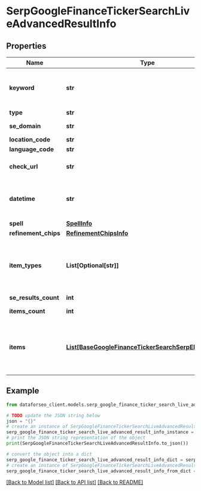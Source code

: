 # SerpGoogleFinanceTickerSearchLiveAdvancedResultInfo


## Properties

Name | Type | Description | Notes
------------ | ------------- | ------------- | -------------
**keyword** | **str** | keyword received in a POST array the keyword is returned with decoded %## (plus character ‘+’ will be decoded to a space character) | [optional] 
**type** | **str** | type of element | [optional] 
**se_domain** | **str** | search engine domain in a POST array | [optional] 
**location_code** | **str** | location code in a POST array | [optional] 
**language_code** | **str** | language code in a POST array | [optional] 
**check_url** | **str** | direct URL to search engine results you can use it to make sure that we provided accurate results | [optional] 
**datetime** | **str** | date and time when the result was received in the UTC format: “yyyy-mm-dd hh-mm-ss +00:00” example: 2019-11-15 12:57:46 +00:00 | [optional] 
**spell** | [**SpellInfo**](SpellInfo.md) |  | [optional] 
**refinement_chips** | [**RefinementChipsInfo**](RefinementChipsInfo.md) |  | [optional] 
**item_types** | **List[Optional[str]]** | types of search results in SERP contains types of search results (items) found in SERP; possible item types: google_finance_market_index, google_finance_asset_pair, google_finance_market_instrument | [optional] 
**se_results_count** | **int** | total number of results in SERP | [optional] 
**items_count** | **int** | the number of results returned in the items array | [optional] 
**items** | [**List[BaseGoogleFinanceTickerSearchSerpElementItem]**](BaseGoogleFinanceTickerSearchSerpElementItem.md) | items of search results found in SERP array of items containing market indexes data; possible type of items: google_finance_market_index, google_finance_asset_pair, google_finance_market_instrument | [optional] 

## Example

```python
from dataforseo_client.models.serp_google_finance_ticker_search_live_advanced_result_info import SerpGoogleFinanceTickerSearchLiveAdvancedResultInfo

# TODO update the JSON string below
json = "{}"
# create an instance of SerpGoogleFinanceTickerSearchLiveAdvancedResultInfo from a JSON string
serp_google_finance_ticker_search_live_advanced_result_info_instance = SerpGoogleFinanceTickerSearchLiveAdvancedResultInfo.from_json(json)
# print the JSON string representation of the object
print(SerpGoogleFinanceTickerSearchLiveAdvancedResultInfo.to_json())

# convert the object into a dict
serp_google_finance_ticker_search_live_advanced_result_info_dict = serp_google_finance_ticker_search_live_advanced_result_info_instance.to_dict()
# create an instance of SerpGoogleFinanceTickerSearchLiveAdvancedResultInfo from a dict
serp_google_finance_ticker_search_live_advanced_result_info_from_dict = SerpGoogleFinanceTickerSearchLiveAdvancedResultInfo.from_dict(serp_google_finance_ticker_search_live_advanced_result_info_dict)
```
[[Back to Model list]](../README.md#documentation-for-models) [[Back to API list]](../README.md#documentation-for-api-endpoints) [[Back to README]](../README.md)


